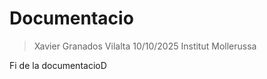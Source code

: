 # Documentacio

> Xavier Granados Vilalta
> 10/10/2025
> Institut Mollerussa

Fi de la documentacioD
